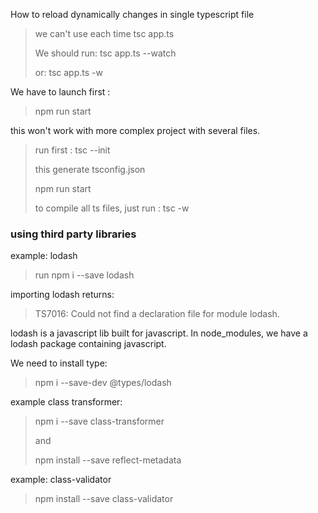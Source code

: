 How to reload dynamically changes in single typescript file 
> we can't use each time tsc app.ts
>  
> We should run: tsc app.ts --watch
> 
> or: tsc app.ts -w

We have to launch first : 
> npm run start


this won't work with more complex project with several files.
> run first : tsc --init
> 
> this generate tsconfig.json
> 
> npm run start
> 
> to compile all ts files, just run : tsc -w

### using third party libraries 
example: lodash
> run npm i --save lodash

importing lodash returns:
> TS7016: Could not find a declaration file for module lodash.

lodash is a javascript lib built for javascript. In node_modules, we have a lodash package containing javascript. 

We need to install type: 

> npm i --save-dev @types/lodash

example class transformer: 
> npm i --save class-transformer
> 
> and
> 
> npm install --save reflect-metadata


example: class-validator

> npm install --save class-validator
